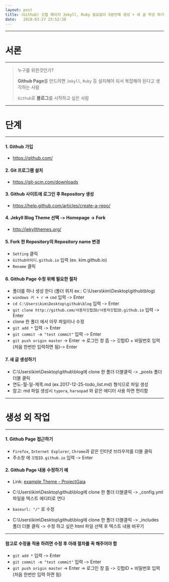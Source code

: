 ```yaml
---
layout: post
title: (Github) 깃헙 페이지 Jekyll, Ruby 필요없이 5분안에 생성 + 새 글 작성 하기
date:   2018-03-27 23:52:38
---
```



---

# 서론
***
> 누구를 위한것인가?
>
> **Github Page**를 만드려면 `Jekyll`, `Ruby` 등 설치해야 되서 복잡해야 된다고 생각하는 사람
>
> `Github`로 **블로그**를 시작하고 싶은 사람

***
# 단계
***
#### 1. Github 가입
  - https://github.com/

#### 2. Git 프로그램 설치
  - https://git-scm.com/downloads

#### 3. Github 사이트에 로그인 후 Repository 생성
  - https://help.github.com/articles/create-a-repo/   

#### 4. Jekyll Blog Theme 선택 -> Homepage -> Fork
  - http://jekyllthemes.org/

#### 5. Fork 한 Repository의  Repository name 변경
  - `Setting` 클릭
  - `Github아이디.github.io` 입력 (ex. kim.github.io)
  - `Rename` 클릭  

#### 6. Github Page 수정 위해 필요한 절차
  - 폴더를 하나 생성 한다 (폴더 위치 ex.: C:\Users\kim\Desktop\github\blog)
  - `windows 키 + r` -> `cmd` 입력 -> Enter
  - `cd C:\Users\kim\Desktop\github\blog` 입력 -> Enter
  - `git clone http://github.com/사용자깃헙ID/사용자깃헙ID.github.io` 입력 -> Enter
  - clone 한 폴더 에서 아무 파일이나 수정
  - `git add *` 입력 -> Enter
  - `git commit -m "test commit"` 입력 -> Enter
  - `git push origin master` -> Enter -> 로그인 창 뜸 -> 깃헙ID + 비밀번호 입력 (처음 한번만 입력하면 됨)-> Enter

#### 7. 새 글 생성하기
  - C:\Users\kim\Desktop\github\blog에 clone 한 폴더 더블클릭 -> _posts 폴더 더블 클릭
  - 연도-월-일-제목.md (ex.2017-12-25-todo_list.md) 형식으로 파일 생성
  - 참고: md 파일 생성시 `typora`, `haroopad` 와 같은 에디터 사용 하면 편리함

***
# 생성 외 작업
***
#### 1. Github Page 접근하기
  - `Firefox`, `Internet Explorer`, `Chrome`과 같은 인터넷 브라우저를 더블 클릭
  - 주소창 에 `깃헙ID.github.io` 입력 -> Enter

#### 2. Github Page 내용 수정하기 예
  - Link: [example Theme - ProjectGaia](https://github.com/szhielelp/JekyllTheme-ProjectGaia)

  - C:\Users\kim\Desktop\github\blog에 clone 한 폴더 더블클릭 -> _config.yml 파일을 텍스트 에디터로 연다 

  - `baseurl: "/"` 로 수정

  - C:\Users\kim\Desktop\github\blog에 clone 한 폴더 더블클릭 -> 
    _includes 폴더 더블 클릭 -> 수정 하고 싶은 html 파일 선택 후 텍스트 내용 바꾸기

***


#### 참고로 수정을 적용 하려면 수정 후 아래 절차를 꼭 해주어야 함
  - `git add *` 입력 -> Enter
  - `git commit -m "test commit"` 입력 -> Enter
  - `git push origin master` -> Enter -> 로그인 창 뜸 -> 깃헙ID + 비밀번호 입력 (처음 한번만 입력 하면 됨)

